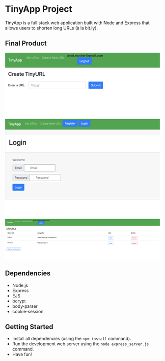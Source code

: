 # TinyApp Project

TinyApp is a full stack web application built with Node and Express that allows users to shorten long URLs (à la bit.ly).

## Final Product

!["Create a new TinyURL"](https://github.com/JM0885/tinyapp/blob/master/docs/create-new.png?raw=true)
!["Login App Screen"](https://github.com/JM0885/tinyapp/blob/master/docs/login-page.png?raw=true)
!["Main logged in page"](https://github.com/JM0885/tinyapp/blob/master/docs/urls-page.png?raw=true)

## Dependencies

- Node.js
- Express
- EJS
- bcrypt
- body-parser
- cookie-session

## Getting Started

- Install all dependencies (using the `npm install` command).
- Run the development web server using the `node express_server.js` command.
- Have fun!